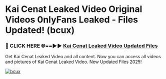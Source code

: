 # Kai Cenat Leaked Video Original Videos 0nlyFans Leaked - Files Updated! (bcux)

<h3>🔴 CLICK HERE 🌐==►► <a href="https://tinyurl.com/2wckxsce" rel="nofollow">Kai Cenat Leaked Video Updated Files</a></h3>

Get Kai Cenat Leaked Video and all content. Now you can access all videos and pictures of Kai Cenat Leaked Video. New Updated Files 2025!

[![bcux](https://i.imgur.com/AFduVYN.gif)](https://tinyurl.com/2wckxsce)
